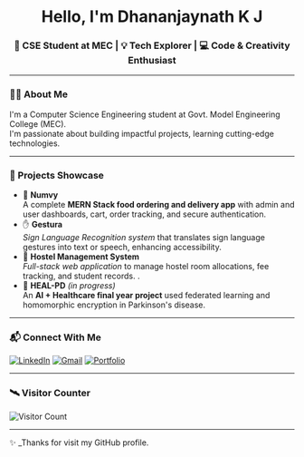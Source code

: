 <h1 align="center"> Hello, I'm Dhananjaynath K J</h1>
<h3 align="center">🌟 CSE Student at MEC | 💡 Tech Explorer | 💻 Code & Creativity Enthusiast</h3>

---

### 🧑‍💻 About Me
I'm a Computer Science Engineering student at Govt. Model Engineering College (MEC).  
I'm passionate about building impactful projects, learning cutting-edge technologies.

---


### 🚀 Projects Showcase

- 🍔 **Numvy**  
  A complete **MERN Stack food ordering and delivery app** with admin and user dashboards, cart, order tracking, and secure authentication.
- ✋ **Gestura**  
  *Sign Language Recognition system* that translates sign language gestures into text or speech, enhancing accessibility.
- 🏢 **Hostel Management System**  
  *Full-stack web application* to manage hostel room allocations, fee tracking, and student records. .
- 💊 **HEAL-PD** *(in progress)*  
  An **AI + Healthcare final year project** used federated learning and homomorphic encryption in Parkinson's disease.

---

### 📬 Connect With Me

[![LinkedIn](https://img.shields.io/badge/LinkedIn-blue?style=flat-square&logo=linkedin)](https://www.linkedin.com/in/dhananjaynath-k-j-50845831b/)
[![Gmail](https://img.shields.io/badge/Gmail-red?style=flat-square&logo=gmail&logoColor=white)](mail)
[![Portfolio](https://img.shields.io/badge/Portfolio-black?style=flat-square)](https://dhananjaynathkjportfolio.onrender.com)



---

### 🛰 Visitor Counter

![Visitor Count](https://komarev.com/ghpvc/?username=Dhananjaynathkj&style=flat&color=brightgreen)

---

✨ _Thanks for visit my GitHub profile.
